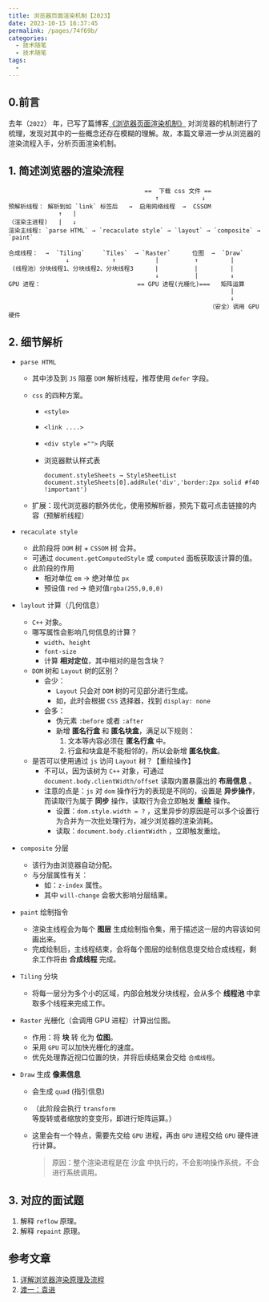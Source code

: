 ```yaml
---
title: 浏览器页面渲染机制【2023】
date: 2023-10-15 16:37:45
permalink: /pages/74f69b/
categories:
  - 技术随笔
  - 技术随笔
tags:
  -
---
```


## 0.前言

去年（`2022`） 年，已写了篇博客[《浏览器页面渲染机制》](/pages/bd23ca/) 对浏览器的机制进行了梳理，发现对其中的一些概念还存在模糊的理解。故，本篇文章进一步从浏览器的渲染流程入手，分析页面渲染机制。

## 1. 简述浏览器的渲染流程

```tsx
                                      ==  下载 css 文件 ==
                                         ↑            ↓
预解析线程： 解析到如 `link` 标签后   →  启用网络线程  →  CSSOM
              ↑   |
（渲染主进程)   |   ↓
渲染主线程: `parse HTML` → `recaculate style` → `layout` → `composite` → `paint`

合成线程：  →  `Tiling`     `Tiles`  → `Raster`      位图  →  `Draw`
                ↓            ↑           |          ↑         |
 (线程池）分块线程1、分块线程2、分块线程3      |          |         |
                                         ↓          |         ↓
GPU 进程：                           == GPU 进程(光栅化)===   矩阵运算
                                                              |
                                                              ↓
                                                        （安全）调用 GPU 硬件
```

## 2. 细节解析

- `parse HTML`

  - 其中涉及到 `JS` 阻塞 `DOM` 解析线程，推荐使用 `defer` 字段。

  - `css` 的四种方案。

    - `<style>`

    - `<link ....>`

    - `<div style ="">` 内联

    - 浏览器默认样式表
      ```tsx
      document.styleSheets → StyleSheetList
      document.styleSheets[0].addRule('div','border:2px solid #f40 !important')
      ```

  - 扩展：现代浏览器的额外优化，使用预解析器，预先下载可点击链接的内容（预解析线程）

- `recaculate style`

  - 此阶段将 `DOM` 树 + `CSSOM` 树 合并。
  - 可通过 `document.getComputedStyle` 或 `computed` 面板获取该计算的值。
  - 此阶段的作用
    - 相对单位 `em` → 绝对单位 `px`
    - 预设值 `red` → 绝对值`rgba(255,0,0,0)`

- `laylout` 计算（几何信息）

  - `C++` 对象。
  - 哪写属性会影响几何信息的计算？
    - `width`、`height`
    - `font-size`
    - 计算 **相对定位**，其中相对的是包含块？
  - `DOM` 树和 `Layout` 树的区别？
    - 会少：
      - `Layout` 只会对 `DOM` 树的可见部分进行生成。
      - 如，此时会根据 `CSS` 选择器，找到 `display: none`
    - 会多：
      - 伪元素 `:before` 或者 `:after`
      - 新增 **匿名行盒** 和 **匿名块盒**，满足以下规则：
        1. 文本等内容必须在 **匿名行盒** 中。
        2. 行盒和块盒是不能相邻的，所以会新增 **匿名快盒**。
  - 是否可以使用通过 `js` 访问 `Layout` 树？【重绘操作】
    - 不可以，因为该树为 `C++` 对象，可通过 `document.body.clientWidth/offset` 读取内置暴露出的 **布局信息** 。
    - 注意的点是：`js` 对 `dom` 操作行为的表现是不同的，设置是 **异步操作**，而读取行为属于 **同步** 操作，读取行为会立即触发 **重绘** 操作。
      - 设置：`dom.style.width = ?` ，这里异步的原因是可以多个设置行为合并为一次批处理行为，减少浏览器的渲染消耗。
      - 读取：`document.body.clientWidth` ，立即触发重绘。

- `composite` 分层

  - 该行为由浏览器自动分配。
  - 与分层属性有关：
    - 如：`z-index` 属性。
    - 其中 `will-change` 会极大影响分层结果。

- `paint` 绘制指令

  - 渲染主线程会为每个 **图层** 生成绘制指令集，用于描述这一层的内容该如何画出来。
  - 完成绘制后，主线程结束，会将每个图层的绘制信息提交给合成线程，剩余工作将由 **合成线程** 完成。

- `Tiling` 分块

  - 将每一层分为多个小的区域，内部会触发分块线程，会从多个 **线程池** 中拿取多个线程来完成工作。

- `Raster` 光栅化（会调用 GPU 进程）计算出位图。

  - 作用：将 **块** 转 化为 **位图**。
  - 采用 `GPU` 可以加快光栅化的速度。
  - 优先处理靠近视口位置的快，并将后续结果会交给 `合成线程`。

- `Draw` 生成 **像素信息**

  - 会生成 `quad` (指引信息)

  - （此阶段会执行 `transform` 等旋转或者缩放的变变形，即进行矩阵运算。）

  - 这里会有一个特点，需要先交给 `GPU` 进程，再由 `GPU` 进程交给 `GPU` 硬件进行计算。

    > 原因：整个渲染进程是在 沙盒 中执行的，不会影响操作系统，不会进行系统调用。



## 3. 对应的面试题

1. 解释 `reflow` 原理。
2. 解释 `repaint` 原理。

## 参考文章

1. [详解浏览器渲染原理及流程](https://blog.csdn.net/qq_31512493/article/details/126739124)
1. [渡一：袁进](https://ke.qq.com/course/5892689/13883868337269329)
